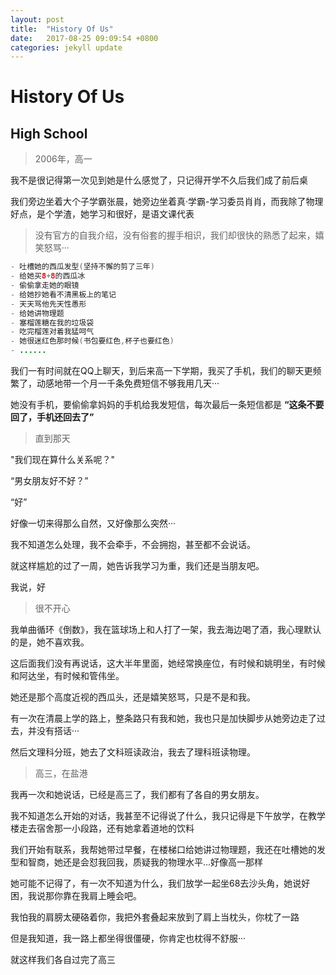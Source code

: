 ```yaml
---
layout: post
title:  "History Of Us"
date:   2017-08-25 09:09:54 +0800
categories: jekyll update
---
```


# History Of Us #

## High School ##

>2006年，高一

我不是很记得第一次见到她是什么感觉了，只记得开学不久后我们成了前后桌

我们旁边坐着大个子学霸张晨，她旁边坐着真·学霸-学习委员肖肖，而我除了物理好点，是个学渣，她学习和很好，是语文课代表

>没有官方的自我介绍，没有俗套的握手相识，我们却很快的熟悉了起来，嬉笑怒骂···

```Java
- 吐槽她的西瓜发型(坚持不懈的剪了三年)
- 给她买8+8的西瓜冰
- 偷偷拿走她的眼镜
- 给她抄她看不清黑板上的笔记
- 天天骂他先天性愚形
- 给她讲物理题
- 塞榴莲糖在我的垃圾袋
- 吃完榴莲对着我猛呵气
- 她很迷红色那时候(书包要红色,杯子也要红色)
- ......
```

我们一有时间就在QQ上聊天，到后来高一下学期，我买了手机，我们的聊天更频繁了，动感地带一个月一千条免费短信不够我用几天···

她没有手机，要偷偷拿妈妈的手机给我发短信，每次最后一条短信都是
**“这条不要回了，手机还回去了”**

>直到那天

"我们现在算什么关系呢？"

“男女朋友好不好？”

“好”

好像一切来得那么自然，又好像那么突然···

我不知道怎么处理，我不会牵手，不会拥抱，甚至都不会说话。

就这样尴尬的过了一周，她告诉我学习为重，我们还是当朋友吧。

我说，好

>很不开心

我单曲循环《倒数》，我在篮球场上和人打了一架，我去海边喝了酒，我心理默认的是，她不喜欢我。

这后面我们没有再说话，这大半年里面，她经常换座位，有时候和姚明坐，有时候和阿达坐，有时候和管伟坐。

她还是那个高度近视的西瓜头，还是嬉笑怒骂，只是不是和我。

有一次在清晨上学的路上，整条路只有我和她，我也只是加快脚步从她旁边走了过去，并没有搭话···

然后文理科分班，她去了文科班读政治，我去了理科班读物理。

>高三，在盐港

我再一次和她说话，已经是高三了，我们都有了各自的男女朋友。

我不知道怎么开始的对话，我甚至不记得说了什么，我只记得是下午放学，在教学楼走去宿舍那一小段路，还有她拿着道地的饮料

我们开始有联系，我帮她带过早餐，在楼梯口给她讲过物理题，我还在吐槽她的发型和智商，她还是会怼我回我，质疑我的物理水平...好像高一那样

她可能不记得了，有一次不知道为什么，我们放学一起坐68去沙头角，她说好困，我说那你靠在我肩上睡会吧。

我怕我的肩膀太硬硌着你，我把外套叠起来放到了肩上当枕头，你枕了一路

但是我知道，我一路上都坐得很僵硬，你肯定也枕得不舒服···

就这样我们各自过完了高三
